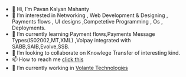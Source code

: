 - 👋 Hi, I’m Pavan Kalyan Mahanty
- 👀 I’m interested in Networking , Web Development & Designing , Payments flows , UI designs ,Competetive Programming , Os , Deployments.
- 🌱 I’m currently learning Payment flows,Payments Message Types(IS02002,MT,XML) ,Volpay integrated with SABB,SAIB,Evolve,SSB.
- 💞️ I’m looking to collaborate on Knowlege Transfer of interesting kind.
- 📫 How to reach me [click this](https://pavan-links.netlify.app/?fbclid=PAAaYzo567gDsSW6ONzPbm8zlssKbfgPmIWuZvxk4FeSPFk6yAmfYpaNbEEnk)
-  🌱 I’m currently working in [Volante Technologies](https://www.volantetech.com/)
